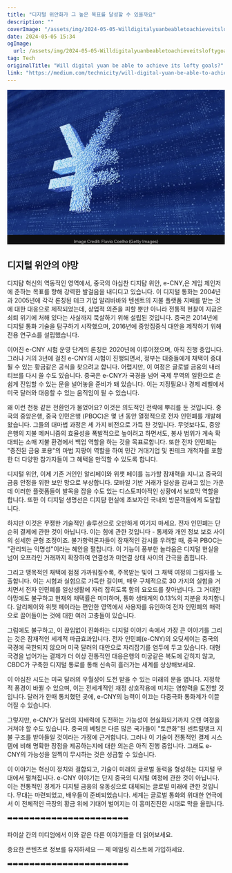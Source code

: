 ```yaml
---
title: "디지털 위안화가 그 높은 목표를 달성할 수 있을까요"
description: ""
coverImage: "/assets/img/2024-05-05-Willdigitalyuanbeabletoachieveitsloftygoals_0.png"
date: 2024-05-05 15:34
ogImage: 
  url: /assets/img/2024-05-05-Willdigitalyuanbeabletoachieveitsloftygoals_0.png
tag: Tech
originalTitle: "Will digital yuan be able to achieve its lofty goals?"
link: "https://medium.com/technicity/will-digital-yuan-be-able-to-achieve-its-lofty-goals-84f19b781934"
---
```



![Will digital yuan be able to achieve its lofty goals](/assets/img/2024-05-05-Willdigitalyuanbeabletoachieveitsloftygoals_0.png)

## 디지털 위안의 야망

디지턈 혁신의 역동적인 영역에서, 중국의 야심찬 디지턈 위안, e-CNY,은 게임 체인저에 준하는 목표를 향해 강력한 발걸음을 내디디고 있습니다. 이 디지털 통화는 2004년과 2005년에 각각 론칭된 테크 기업 알리바바와 텐센트의 지불 플랫폼 지배를 받는 것에 대한 대응으로 제작되었는데, 상업적 의존을 피할 뿐만 아니라 전통적 현찰이 지금은 쇠퇴 위기에 처해 있다는 사실까지 묵살하기 위해 설립된 것입니다. 중국은 2014년에 디지털 통화 기술을 탐구하기 시작했으며, 2016년에 중앙집중식 대안을 제작하기 위해 전용 연구소를 설립했습니다.

이어진 e-CNY 시험 운영 단계의 론칭은 2020년에 이루어졌으며, 아직 진행 중입니다. 그러나 거의 3년에 걸친 e-CNY의 시험이 진행되면서, 정부는 대중들에게 채택이 증대될 수 있는 황금같은 공식을 찾으려고 합니다. 어렵지만, 이 여정은 글로벌 금융의 내러티브를 다시 쓸 수도 있습니다. 중국은 e-CNY가 국경을 넘어 국제 무역의 일환으로 손쉽게 진입할 수 있는 문을 널어놓을 준비가 돼 있습니다. 이는 지정필요나 경제 레벨에서 미국 달러와 대응할 수 있는 움직임이 될 수 있습니다.



왜 이런 천둥 같은 전환인가 물었어요? 이것은 의도적인 전략에 뿌리를 둔 것입니다. 중국의 중앙은행, 중국 인민은행 (PBOC)은 몇 년 동안 열정적으로 전자 인민폐를 개발해왔습니다. 그들의 대마법 과정은 세 가지 비전으로 가득 찬 것입니다. 무엇보다도, 중앙 은행의 지불 메커니즘의 효율성을 폭발적으로 높이려고 하면서도, 봉사 범위가 계속 확대되는 소매 지불 환경에서 백업 역할을 하는 것을 목표로합니다. 또한 전자 인민폐는 "증진된 금융 포용"의 마법 지팡이 역할을 하여 민간 거대기업 및 핀테크 개척자를 포함한 더 다양한 참가자들이 그 혜택을 만끽할 수 있도록 합니다.

디지털 위안, 이제 기존 거인인 알리페이와 위챗 페이를 능가할 잠재력을 지니고 중국의 금융 안정을 위한 보안 망으로 부상합니다. 모바일 기반 거래가 일상을 감싸고 있는 가운데 이러한 플랫폼들이 발목을 잡을 수도 있는 디스토피아적인 상황에서 보호막 역할을 합니다. 또한 이 디지털 생명선은 디지턈 현실에 초보자인 국내외 방문객들에게 도달합니다.

하지만 이것은 무쟁한 기술적인 솔루션으로 오만하게 여기지 마세요. 전자 인민폐는 단순히 결제에 관한 것이 아닙니다. 이는 힘에 관한 것입니다 - 통제와 개인 정보 보호 사이의 섬세한 균형 조정이죠. 불가항력론자들이 잠재적인 감시를 우려할 때, 중국 PBOC는 "관리되는 익명성"이라는 혜안을 펼칩니다. 이 기능이 풍부한 놀라움은 디지털 현실을 넘어 오프라인 거래까지 확장하여 연결성과 미연결 상태 사이의 간극을 좁힙니다.

그리고 맹목적인 채택에 점점 가까워질수록, 주목받는 빛이 그 채택 여정의 그림자를 노출합니다. 이는 시험과 실험으로 가득한 길이며, 매우 구체적으로 30 가지의 실험을 거치면서 전자 인민폐를 일상생활에 자리 잡히도록 함의 요오드를 찾아냅니다. 그 거대한 야망에도 불구하고 현재의 채택률은 미미하며, 통화 생태계의 0.13%의 지분을 차지합니다. 알리페이와 위챗 페이라는 편안한 영역에서 사용자를 유인하여 전자 인민폐의 매력으로 끌어들이는 것에 대한 여러 고충들이 있습니다.



그럼에도 불구하고, 이 끊임없이 진화하는 디지털 이야기 속에서 가장 큰 이야기를 그리는 것은 잠재적인 세계적 파급효과입니다. 전자 인민폐(e-CNY)의 오딧세이는 중국의 국경에 국한되지 않으며 미국 달러의 대안으로 자리잡기를 염두에 두고 있습니다. 대형 국경을 넘어가는 결제가 더 이상 전통적인 대응은행의 미궁같은 복도에 갇히지 않고, CBDC가 구축한 디지털 통로를 통해 신속히 흘러가는 세계를 상상해보세요.

이 야심찬 시도는 미국 달러의 우월성이 도전 받을 수 있는 미래의 문을 엽니다. 지정학적 풍경이 바뀔 수 있으며, 이는 전세계적인 재정 상호작용에 미치는 영향력을 도전할 것입니다. 달러가 한때 통치했던 곳에, e-CNY의 능력이 이끄는 다중극화 통화계가 이끌어질 수 있습니다.

그렇지만, e-CNY가 달러의 지배력에 도전하는 가능성이 현실화되기까지 오랜 여정을 거쳐야 할 수도 있습니다. 중국의 베팅은 다른 많은 국가들이 "토큰화"된 센트럴뱅크 지불 구조를 받아들일 것이라는 가정에 근거합니다. 그러나 이 기술이 전통적인 결제 시스템에 비해 명확한 장점을 제공하는지에 대한 의논은 아직 진행 중입니다. 그래도 e-CNY의 가능성을 일찍이 무시하는 것은 성급할 수 있습니다.

이 이야기는 혁신이 정치와 결합되고, 기술이 미래의 글로벌 동력을 형성하는 디지털 무대에서 펼쳐집니다. e-CNY 이야기는 단지 중국의 디지털 여정에 관한 것이 아닙니다. 이는 전통적인 경계가 디지털 금융의 유동성으로 대체되는 글로벌 미래에 관한 것입니다. 무대는 마련되었고, 배우들이 준비되었습니다. 세계는 글로벌 통화의 위대한 연극에서 이 전체적인 극장의 황금 위에 기대어 벌어지는 이 흥미진진한 시대로 막을 올립니다.



➡️➡️➡️➡️➡️➡️➡️➡️➡️➡️➡️➡️➡️➡️➡️➡️➡️➡️➡️➡️➡️➡️

파이살 칸의 미디엄에서 이와 같은 다른 이야기들을 더 읽어보세요.

중요한 콘텐츠로 정보를 유지하세요 — 제 메일링 리스트에 가입하세요.

➡️➡️➡️➡️➡️➡️➡️➡️➡️➡️➡️➡️➡️➡️➡️➡️➡️➡️➡️➡️➡️➡️
